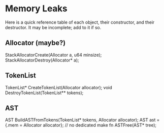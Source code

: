 # Memory Leaks

Here is a quick reference table of each object, their constructor, and their destructor. It may be incomplete; add to it if so.

## Allocator (maybe?)
StackAllocatorCreate(Allocator a, u64 minsize);
StackAllocatorDestroy(Allocator* a);

## TokenList
TokenList* CreateTokenList(Allocator allocator);
void DestroyTokenList(TokenList** tokens);

## AST
AST BuildASTFromTokens(TokenList* tokens, Allocator allocator);
AST ast = {.mem = Allocator allocator}; // no dedicated make fn
ASTFree(AST* tree); 

